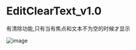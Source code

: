 # EditClearText_v1.0
有清除功能,只有当有焦点和文本不为空的时候才显示

![image](https://github.com/kaluzh/EditClearText_v1.0/blob/master/Screenrecorder-2017-11-05.gif )  
